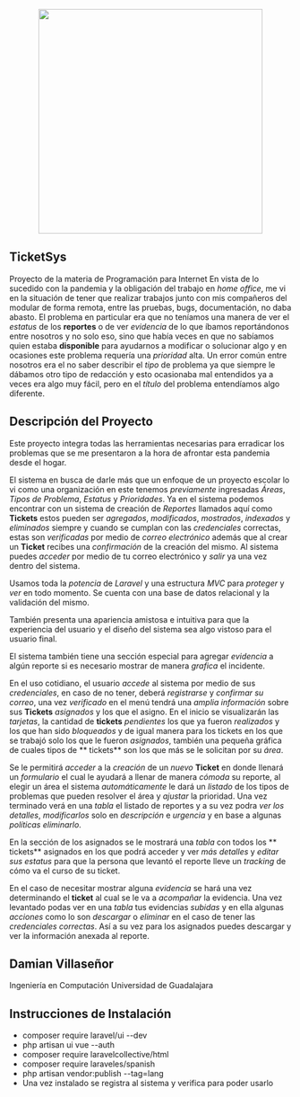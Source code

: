 <p align="center"><img src="https://s3-us-west-2.amazonaws.com/lasaga-blog/media/images/udg.original.jpg" width="400"></p>

## TicketSys

Proyecto de la materia de Programación para Internet
En vista de lo sucedido con la pandemia y la obligación del trabajo en _home office_,
me vi en la situación de tener que realizar trabajos junto con mis compañeros del
modular de forma remota, entre las pruebas, bugs, documentación, no daba abasto.
El problema en particular era que no teníamos una manera de ver el _estatus_ de los
**reportes** o de ver _evidencia_ de lo que íbamos reportándonos entre nosotros y
no solo eso, sino que había veces en que no sabíamos quien estaba **disponible** para
ayudarnos a modificar o solucionar algo y en ocasiones este problema requería una
_prioridad_ alta. Un error común entre nosotros era el no saber describir el _tipo_ de
problema ya que siempre le dábamos otro tipo de redacción y esto ocasionaba mal entendidos
ya a veces era algo muy fácil, pero en el _título_ del problema entendíamos algo diferente.

## Descripción del Proyecto

Este proyecto integra todas las herramientas necesarias para erradicar los problemas que se
me presentaron a la hora de afrontar esta pandemia desde el hogar.

El sistema en busca de darle más que un enfoque de un proyecto escolar lo vi como una organización
en este tenemos _previamente_ ingresadas _Áreas_, _Tipos de Problema_, _Estatus_ y _Prioridades_.
Ya en el sistema podemos encontrar con un sistema de creación de _Reportes_ llamados aquí como
**Tickets** estos pueden ser _agregados_, _modificados_, _mostrados_, _indexados_ y _eliminados_
siempre y cuando se cumplan con las _credenciales_ correctas, estas son _verificadas_ por medio
de _correo electrónico_ además que al crear un **Ticket** recibes una _confirmación_ de la creación del
mismo. Al sistema puedes _acceder_ por medio de tu correo electrónico y _salir_ ya una vez dentro del
sistema.

Usamos toda la _potencia_ de _Laravel_ y una estructura _MVC_ para _proteger_ y _ver_ en todo momento.
Se cuenta con una base de datos relacional y la validación del mismo.

También presenta una apariencia amistosa e intuitiva para que la experiencia del usuario y el diseño del sistema sea algo vistoso para el usuario final.

El sistema también tiene una sección especial para agregar _evidencia_ a algún reporte si es necesario
mostrar de manera _grafica_ el incidente.

En el uso cotidiano, el usuario _accede_ al sistema por medio de sus _credenciales_, en caso de no tener, deberá
_registrarse_ y _confirmar su correo_, una vez _verificado_ en el menú tendrá una _amplia información_ sobre sus **Tickets** _asignados_ y los que el asigno. En el inicio se visualizarán las _tarjetas_, la cantidad de **tickets** _pendientes_ los que ya fueron _realizados_ y los que han sido _bloqueados_ y de igual manera para los tickets en los que se trabajó solo los que le fueron _asignados_, también una pequeña gráfica de cuales tipos de ** tickets** son los que más se le solicitan por su _área_.

Se le permitirá _acceder_ a la _creación_ de un _nuevo_ **Ticket** en donde llenará un _formulario_ el cual le ayudará a llenar de manera _cómoda_ su reporte, al elegir un área el sistema _automáticamente_ le dará un _listado_ de los tipos de problemas que pueden resolver el área y _ajustar_ la prioridad. Una vez terminado verá en una _tabla_ el listado de reportes y a su vez podra _ver los detalles_, _modificarlos_ solo en _descripción_ e _urgencia_ y en base a algunas _políticas_ _eliminarlo_.

En la sección de los asignados se le mostrará una _tabla_ con todos los ** tickets** asignados en los que podrá
acceder y ver _más detalles_ y _editar sus estatus_ para que la persona que levantó el reporte lleve un _tracking_ de cómo va el curso de su ticket.

En el caso de necesitar mostrar alguna _evidencia_ se hará una vez determinando el **ticket** al cual se le
va a _acompañar_ la evidencia. Una vez levantado podas ver en una _tabla_ tus evidencias _subidas_ y en ella algunas _acciones_ como lo son _descargar_ o _eliminar_ en el caso de tener las _credenciales correctas_. Así a su vez para los asignados puedes descargar y ver la información anexada al reporte.

## Damian Villaseñor

Ingeniería en Computación
Universidad de Guadalajara

## Instrucciones de Instalación

-   composer require laravel/ui --dev
-   php artisan ui vue --auth
-   composer require laravelcollective/html
-   composer require laraveles/spanish
-   php artisan vendor:publish --tag=lang
-   Una vez instalado se registra al sistema y verifica para poder usarlo
